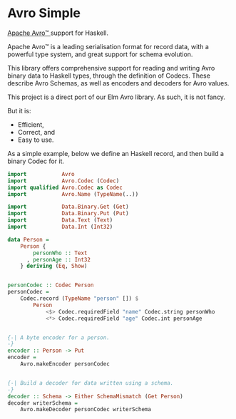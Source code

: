 # Avro Simple

[Apache Avro™ ](https://avro.apache.org/) support for Haskell.

Apache Avro™ is a leading serialisation format for record data,
with a powerful type system, and great support for schema evolution.

This library offers comprehensive support for reading and writing
Avro binary data to Haskell types, through the definition of
Codecs. These describe Avro Schemas, as well
as encoders and decoders for Avro values.

This project is a direct port of our Elm Avro library. As such, it
is not fancy.

But it is:

- Efficient,
- Correct, and
- Easy to use.


As a simple example, below we define an Haskell record, and then build
a binary Codec for it.

```haskell
import           Avro
import           Avro.Codec (Codec)
import qualified Avro.Codec as Codec
import           Avro.Name (TypeName(..))

import           Data.Binary.Get (Get)
import           Data.Binary.Put (Put)
import           Data.Text (Text)
import           Data.Int (Int32)

data Person =
    Person {
        personWho :: Text
      , personAge :: Int32
    } deriving (Eq, Show)


personCodec :: Codec Person
personCodec =
    Codec.record (TypeName "person" []) $
        Person
            <$> Codec.requiredField "name" Codec.string personWho
            <*> Codec.requiredField "age" Codec.int personAge


{-| A byte encoder for a person.
-}
encoder :: Person -> Put
encoder =
    Avro.makeEncoder personCodec


{-| Build a decoder for data written using a schema.
-}
decoder :: Schema -> Either SchemaMismatch (Get Person)
decoder writerSchema =
    Avro.makeDecoder personCodec writerSchema
```